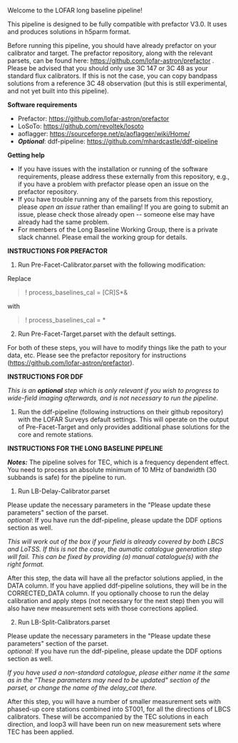 Welcome to the LOFAR long baseline pipeline!

This pipeline is designed to be fully compatible with prefactor V3.0.  It uses and produces solutions in h5parm format.

Before running this pipeline, you should have already prefactor on your calibrator and target. The prefactor repository, along with the relevant parsets, can be found here: https://github.com/lofar-astron/prefactor . Please be advised that you should only use 3C 147 or 3C 48 as your standard flux calibrators. If this is not the case, you can copy bandpass solutions from a reference 3C 48 observation (but this is still experimental, and not yet built into this pipeline). 

**Software requirements**
* Prefactor: https://github.com/lofar-astron/prefactor
* LoSoTo: https://github.com/revoltek/losoto
* aoflagger: https://sourceforge.net/p/aoflagger/wiki/Home/
* **_Optional_**: ddf-pipeline: https://github.com/mhardcastle/ddf-pipeline

**Getting help**
* If you have issues with the installation or running of the software requirements, please address these externally from this repository, e.g., if you have a problem with prefactor please open an issue on the prefactor repository.
* If you have trouble running any of the parsets from this repostiory, please _open an issue_ rather than emailing! If you are going to submit an issue, please check those already open -- someone else may have already had the same problem.
* For members of the Long Baseline Working Group, there is a private slack channel. Please email the working group for details.

**INSTRUCTIONS FOR PREFACTOR**

1. Run Pre-Facet-Calibrator.parset with the following modification:

Replace  
> ! process_baselines_cal = [CR]S*&   

with  

> ! process_baselines_cal = * 

2. Run Pre-Facet-Target.parset with the default settings.

For both of these steps, you will have to modify things like the path to your data, etc.  Please see the prefactor repository for instructions (https://github.com/lofar-astron/prefactor).

**INSTRUCTIONS FOR DDF**

*This is an **optional** step which is only relevant if you wish to progress to wide-field imaging afterwards, and is not necessary to run the pipeline.*

1. Run the ddf-pipeline (following instructions on their github repository) with the LOFAR Surveys default settings. This will operate on the output of Pre-Facet-Target and only provides additional phase solutions for the core and remote stations. 

**INSTRUCTIONS FOR THE LONG BASELINE PIPELINE**

___Notes:___ The pipeline solves for TEC, which is a frequency dependent effect. You need to process an absolute minimum of 10 MHz of bandwidth (30 subbands is safe) for the pipeline to run. 

1. Run LB-Delay-Calibrator.parset  

Please update the necessary parameters in the "Please update these parameters" section of the parset.  
_optional_: If you have run the ddf-pipeline, please update the DDF options section as well.

*This will work out of the box if your field is already covered by both LBCS and LoTSS. If this is not the case, the aumatic catalogue generation step will fail. This can be fixed by providing (a) manual catalogue(s) with the right format.*

After this step, the data will have all the prefactor solutions applied, in the DATA column. If you have applied ddf-pipeline solutions, they will be in the CORRECTED_DATA column. If you optionally choose to run the delay calibration and apply steps (not necessary for the next step) then you will also have new measurement sets with those corrections applied.

2. Run LB-Split-Calibrators.parset 

Please update the necessary parameters in the "Please update these parameters" section of the parset.  
_optional_: If you have run the ddf-pipeline, please update the DDF options section as well.

*If you have used a non-standard catalogue, please either name it the same as in the "These parameters may need to be updated" section of the parset, or change the name of the delay_cat there.*

After this step, you will have a number of smaller measurement sets with phased-up core stations combined into ST001, for all the directions of LBCS calibrators.  These will be accompanied by the TEC solutions in each direction, and loop3 will have been run on new measurement sets where TEC has been applied.

